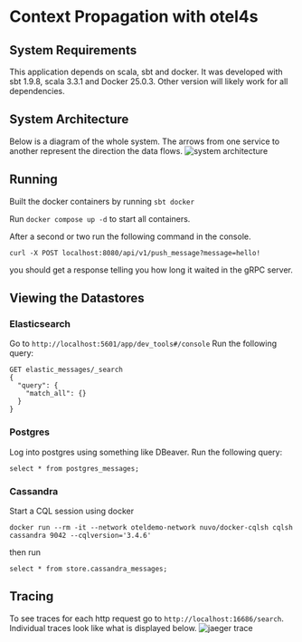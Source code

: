 # Context Propagation with otel4s

## System Requirements 

This application depends on scala, sbt and docker. It was developed with sbt 1.9.8, scala 3.3.1 and Docker 25.0.3. Other version will likely work for all dependencies.

## System Architecture
Below is a diagram of the whole system. The arrows from one service to another represent the direction the data flows.
![system architecture](/assets/oteldemo.svg)

## Running

Built the docker containers by running `sbt docker`

Run `docker compose up -d` to start all containers. 

After a second or two run the following command in the console. 

`curl -X POST localhost:8080/api/v1/push_message?message=hello!`

you should get a response telling you how long it waited in the gRPC server.

## Viewing the Datastores
### Elasticsearch
Go to `http://localhost:5601/app/dev_tools#/console`
Run the following query:
```
GET elastic_messages/_search
{
  "query": {
    "match_all": {}
  }
}
```
### Postgres
Log into postgres using something like DBeaver. Run the following query:
```
select * from postgres_messages;
```
### Cassandra
Start a CQL session using docker
```
docker run --rm -it --network oteldemo-network nuvo/docker-cqlsh cqlsh cassandra 9042 --cqlversion='3.4.6'
```
then run 
```
select * from store.cassandra_messages;
```

## Tracing
To see traces for each http request go to `http://localhost:16686/search`. Individual traces look like what is displayed below.
![jaeger trace](/assets/jaeger-trace.png)


